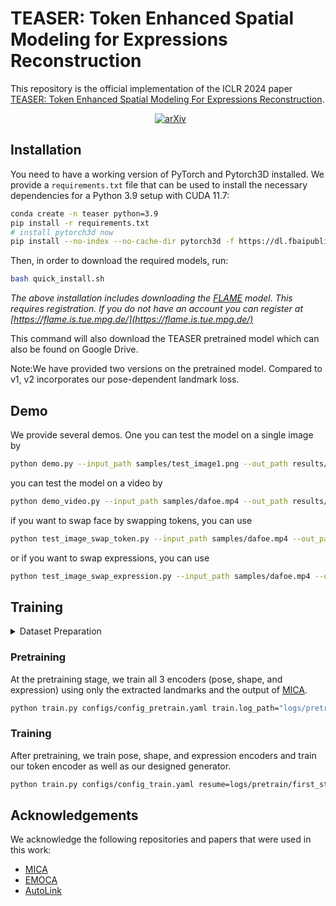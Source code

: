 # TEASER: Token Enhanced Spatial Modeling for Expressions Reconstruction


This repository is the official implementation of the ICLR 2024 paper [TEASER: Token Enhanced Spatial Modeling For Expressions Reconstruction](https://arxiv.org/abs/2502.10982).

<p align="center">
  <a href='https://arxiv.org/abs/2404.04104' style='padding-left: 0.5rem;'>
    <img src='https://img.shields.io/badge/arXiv-2502.10982-brightgreen' alt='arXiv'>
  </a>
</p>


## Installation
You need to have a working version of PyTorch and Pytorch3D installed. We provide a `requirements.txt` file that can be used to install the necessary dependencies for a Python 3.9 setup with CUDA 11.7:

```bash
conda create -n teaser python=3.9
pip install -r requirements.txt
# install pytorch3d now
pip install --no-index --no-cache-dir pytorch3d -f https://dl.fbaipublicfiles.com/pytorch3d/packaging/wheels/py39_cu117_pyt201/download.html
```

Then, in order to download the required models, run:

```bash
bash quick_install.sh
```
*The above installation includes downloading the [FLAME](https://flame.is.tue.mpg.de/) model. This requires registration. If you do not have an account you can register at [https://flame.is.tue.mpg.de/](https://flame.is.tue.mpg.de/)*

This command will also download the TEASER pretrained model which can also be found on Google Drive.

Note:We have provided two versions on the pretrained model. Compared to v1, v2 incorporates our pose-dependent landmark loss.



## Demo 
We provide several demos. One you can test the model on a single image by 

```bash
python demo.py --input_path samples/test_image1.png --out_path results/ --checkpoint pretrained_models/TEASER_v1.pt --crop
```

you can test the model on a video by

```bash
python demo_video.py --input_path samples/dafoe.mp4 --out_path results/ --checkpoint --checkpoint pretrained_models/TEASER_v1.pt --crop --render_orig
```

if you want to swap face by swapping tokens, you can use

```bash
python test_image_swap_token.py --input_path samples/dafoe.mp4 --out_path results/ --checkpoint pretrained_models/TEASER_v1.pt  --crop --render_orig
```

or if you want to swap expressions, you can use

```bash
python test_image_swap_expression.py --input_path samples/dafoe.mp4 --out_path results/ --checkpoint pretrained_models/TEASER_v1.pt --crop --render_orig
```


## Training
<details>
<summary>Dataset Preparation</summary>

TEASER was trained on a combination of the following datasets following [SMIRK](https://github.com/georgeretsi/smirk): LRS3, CelebA, and FFHQ. 

1. ~~§§Download the LRS3 dataset from [here](https://www.robots.ox.ac.uk/~vgg/data/lip_reading/lrs3.html).~~ We are aware that currently this dataset has been removed from the website. It can be replaced with any other similar dataset, e.g. [LRS2](https://www.robots.ox.ac.uk/~vgg/data/lip_reading/lrs2.html). 

3. Download the CelebA dataset from [here](https://mmlab.ie.cuhk.edu.hk/projects/CelebA.html). You can download directly the aligned images `img_align_celeba.zip`.

4. Download the FFHQ256 dataset from [here](https://www.kaggle.com/datasets/denislukovnikov/ffhq256-images-only). 

After downloading the datasets we need to extract the landmarks using mediapipe and FAN. We provide the scripts for preprocessing in `datasets/preprocess_scripts`. Example usage:

```bash
python datasets/preprocess_scripts/apply_mediapipe_to_dataset.py --input_dir PATH_TO_FFHQ256/images --output_dir PATH_TO_FFHQ256/mediapipe_landmarks
```

and for FAN:

```bash
python datasets/preprocess_scripts/apply_fan_to_dataset.py --input_dir PATH_TO_FFHQ256/images --output_dir PATH_TO_FFHQ256/fan_landmarks
```

Note that for obtaining the FAN landmarks we use the implementation in [https://github.com/hhj1897/face_alignment](https://github.com/hhj1897/face_alignment).

Next, make sure to update the config files in `configs` with the correct paths to the datasets and their landmarks.

</details>

### Pretraining
At the pretraining stage, we train all 3 encoders (pose, shape, and expression) using only the extracted landmarks and the output of [MICA](https://zielon.github.io/mica/). 
```bash
python train.py configs/config_pretrain.yaml train.log_path="logs/pretrain"
```


### Training
After pretraining, we train pose, shape, and expression encoders and train our token encoder as well as our designed generator.

```bash
python train.py configs/config_train.yaml resume=logs/pretrain/first_stage.pt train.loss_weights.emotion_loss=1.0
```




## Acknowledgements 
We acknowledge the following repositories and papers that were used in this work:

- [MICA](https://zielon.github.io/mica/)
- [EMOCA](https://emoca.is.tue.mpg.de)
- [AutoLink](https://github.com/xingzhehe/AutoLink-Self-supervised-Learning-of-Human-Skeletons-and-Object-Outlines-by-Linking-Keypoints)
